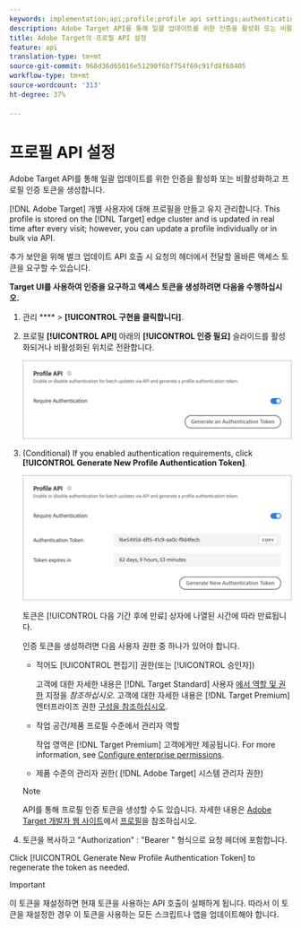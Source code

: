 ```yaml
---
keywords: implementation;api;profile;profile api settings;authentication token
description: Adobe Target API를 통해 일괄 업데이트를 위한 인증을 활성화 또는 비활성화하고 프로필 인증 토큰을 생성합니다.
title: Adobe Target의 프로필 API 설정
feature: api
translation-type: tm+mt
source-git-commit: 968d36d65016e51290f6bf754f69c91fd8f68405
workflow-type: tm+mt
source-wordcount: '313'
ht-degree: 37%

---
```



# 프로필 API 설정

Adobe Target API를 통해 일괄 업데이트를 위한 인증을 활성화 또는 비활성화하고 프로필 인증 토큰을 생성합니다.

[!DNL Adobe Target] 개별 사용자에 대해 프로필을 만들고 유지 관리합니다. This profile is stored on the [!DNL Target] edge cluster and is updated in real time after every visit; however, you can update a profile individually or in bulk via API.

추가 보안을 위해 벌크 업데이트 API 호출 시 요청의 헤더에서 전달할 올바른 액세스 토큰을 요구할 수 있습니다.

**Target UI를 사용하여 인증을 요구하고 액세스 토큰을 생성하려면 다음을 수행하십시오.**

1. 관리 **** > **[!UICONTROL 구현을 클릭합니다]**.
1. 프로필 **[!UICONTROL API]** 아래의 **[!UICONTROL 인증 필요]** 슬라이드를 활성화되거나 비활성화된 위치로 전환합니다.

   ![](assets/profile_api_settings.png)

1. (Conditional) If you enabled authentication requirements, click **[!UICONTROL Generate New Profile Authentication Token]**.

   ![](assets/profile_api_settings_2.png)

   토큰은 [!UICONTROL 다음 기간 후에 만료] 상자에 나열된 시간에 따라 만료됩니다.

   인증 토큰을 생성하려면 다음 사용자 권한 중 하나가 있어야 합니다.

   * 적어도 [!UICONTROL 편집기] 권한(또는 [!UICONTROL 승인자])

      고객에 대한 자세한 내용은 [!DNL Target Standard] 사용자 [에서 역할 및 권한](/help/administrating-target/c-user-management/c-user-management/user-management.md#roles-permissions) 지정을 *참조하십시오*. 고객에 대한 자세한 내용은 [!DNL Target Premium] 엔터프라이즈 권한 [구성을 참조하십시오](/help/administrating-target/c-user-management/property-channel/properties-overview.md).

   * 작업 공간/제품 프로필 수준에서 관리자 역할

      작업 영역은 [!DNL Target Premium] 고객에게만 제공됩니다. For more information, see [Configure enterprise permissions](/help/administrating-target/c-user-management/property-channel/properties-overview.md).

   * 제품 수준의 관리자 권한( [!DNL Adobe Target] 시스템 관리자 권한)
   >[!NOTE]
   >
   >API를 통해 프로필 인증 토큰을 생성할 수도 있습니다. 자세한 내용은 [Adobe Target 개발자 웹 사이트](https://developers.adobetarget.com/)에서 [프로필](https://developers.adobetarget.com/api/#profiles)을 참조하십시오.

1. 토큰을 복사하고 &quot;Authorization&quot; : &quot;Bearer &quot; 형식으로 요청 헤더에 포함합니다.

Click [!UICONTROL Generate New Profile Authentication Token] to regenerate the token as needed.

>[!IMPORTANT]
>
>이 토큰을 재설정하면 현재 토큰을 사용하는 API 호출이 실패하게 됩니다. 따라서 이 토큰을 재설정한 경우 이 토큰을 사용하는 모든 스크립트나 앱을 업데이트해야 합니다.
